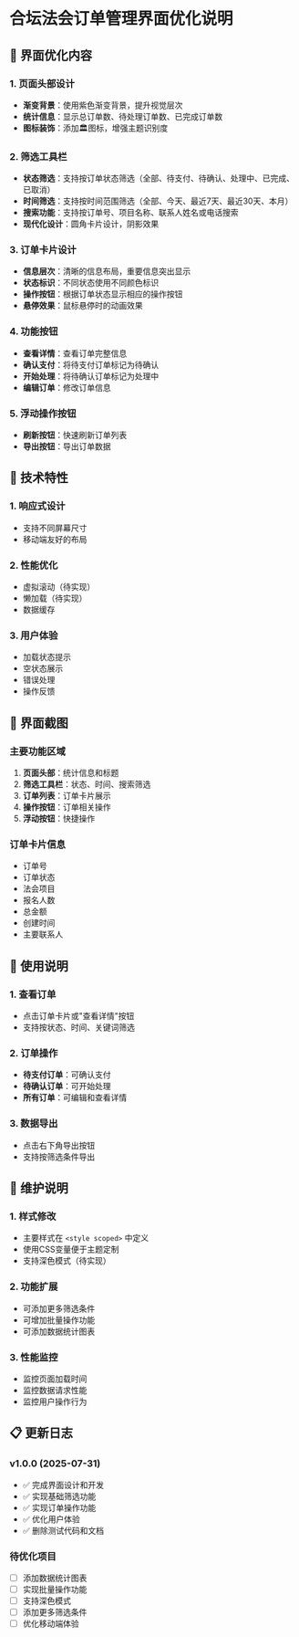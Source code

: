 # 合坛法会订单管理界面优化说明

## 🎨 界面优化内容

### 1. 页面头部设计
- **渐变背景**：使用紫色渐变背景，提升视觉层次
- **统计信息**：显示总订单数、待处理订单数、已完成订单数
- **图标装饰**：添加🏛️图标，增强主题识别度

### 2. 筛选工具栏
- **状态筛选**：支持按订单状态筛选（全部、待支付、待确认、处理中、已完成、已取消）
- **时间筛选**：支持按时间范围筛选（全部、今天、最近7天、最近30天、本月）
- **搜索功能**：支持按订单号、项目名称、联系人姓名或电话搜索
- **现代化设计**：圆角卡片设计，阴影效果

### 3. 订单卡片设计
- **信息层次**：清晰的信息布局，重要信息突出显示
- **状态标识**：不同状态使用不同颜色标识
- **操作按钮**：根据订单状态显示相应的操作按钮
- **悬停效果**：鼠标悬停时的动画效果

### 4. 功能按钮
- **查看详情**：查看订单完整信息
- **确认支付**：将待支付订单标记为待确认
- **开始处理**：将待确认订单标记为处理中
- **编辑订单**：修改订单信息

### 5. 浮动操作按钮
- **刷新按钮**：快速刷新订单列表
- **导出按钮**：导出订单数据

## 🚀 技术特性

### 1. 响应式设计
- 支持不同屏幕尺寸
- 移动端友好的布局

### 2. 性能优化
- 虚拟滚动（待实现）
- 懒加载（待实现）
- 数据缓存

### 3. 用户体验
- 加载状态提示
- 空状态展示
- 错误处理
- 操作反馈

## 📱 界面截图

### 主要功能区域
1. **页面头部**：统计信息和标题
2. **筛选工具栏**：状态、时间、搜索筛选
3. **订单列表**：订单卡片展示
4. **操作按钮**：订单相关操作
5. **浮动按钮**：快捷操作

### 订单卡片信息
- 订单号
- 订单状态
- 法会项目
- 报名人数
- 总金额
- 创建时间
- 主要联系人

## 🎯 使用说明

### 1. 查看订单
- 点击订单卡片或"查看详情"按钮
- 支持按状态、时间、关键词筛选

### 2. 订单操作
- **待支付订单**：可确认支付
- **待确认订单**：可开始处理
- **所有订单**：可编辑和查看详情

### 3. 数据导出
- 点击右下角导出按钮
- 支持按筛选条件导出

## 🔧 维护说明

### 1. 样式修改
- 主要样式在 `<style scoped>` 中定义
- 使用CSS变量便于主题定制
- 支持深色模式（待实现）

### 2. 功能扩展
- 可添加更多筛选条件
- 可增加批量操作功能
- 可添加数据统计图表

### 3. 性能监控
- 监控页面加载时间
- 监控数据请求性能
- 监控用户操作行为

## 📋 更新日志

### v1.0.0 (2025-07-31)
- ✅ 完成界面设计和开发
- ✅ 实现基础筛选功能
- ✅ 实现订单操作功能
- ✅ 优化用户体验
- ✅ 删除测试代码和文档

### 待优化项目
- [ ] 添加数据统计图表
- [ ] 实现批量操作功能
- [ ] 支持深色模式
- [ ] 添加更多筛选条件
- [ ] 优化移动端体验 